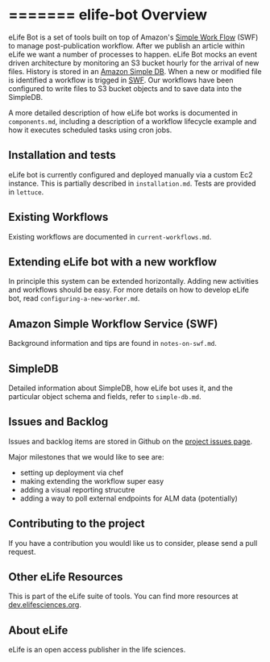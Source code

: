 =======
elife-bot Overview
=========

eLife Bot is a set of tools built on top of Amazon's [Simple Work Flow][swf] (SWF) to manage post-publication workflow. After we publish an article within eLife we want a number of processes to happen. eLife Bot mocks an event driven architecture by monitoring an S3 bucket hourly for the arrival of new files. History is stored in an [Amazon Simple DB][sdb]. When a new or modified file is identified a workflow is trigged in [SWF][swf]. Our workflows have been configured to write files to S3 bucket objects and to save data into the SimpleDB. 

[swf]: http://aws.amazon.com/swf/
[sdb]: http://aws.amazon.com/simpledb/

A more detailed description of how eLife bot works is documented in `components.md`, including a description of a workflow lifecycle example and how it executes scheduled tasks using cron jobs.

## Installation and tests

eLife bot is currently configured and deployed manually via a custom Ec2 instance. This is partially described in `installation.md`. Tests are provided in `lettuce`. 


## Existing Workflows

Existing workflows are documented in `current-workflows.md`.


## Extending eLife bot with a new workflow

In principle this system can be extended horizontally. Adding new activities and workflows should be easy. For more details on how to develop eLife bot, read ``configuring-a-new-worker.md``.

## Amazon Simple Workflow Service (SWF)

Background information and tips are found in ``notes-on-swf.md``.

## SimpleDB

Detailed information about SimpleDB, how eLife bot uses it, and the particular object schema and fields, refer to ``simple-db.md``.

## Issues and Backlog

Issues and backlog items are stored in Github on the [project issues page][pip].

Major milestones that we would like to see are:

- setting up deployment via chef
- making extending the workflow super easy
- adding a visual reporting strucutre
- adding a way to poll external endpoints for ALM data (potentially)

[pip]: https://github.com/elifesciences/elife-bot/issues?labels=2+-+Working&milestone=2&state=open



## Contributing to the project

If you have a contribution you wouldl like us to consider, please send a pull request. 


## Other eLife Resources

This is part of the eLife suite of tools. You can find more resources at [dev.elifesciences.org](dev.elifesciences.org).


## About eLife

eLife is an open access publisher in the life sciences. 